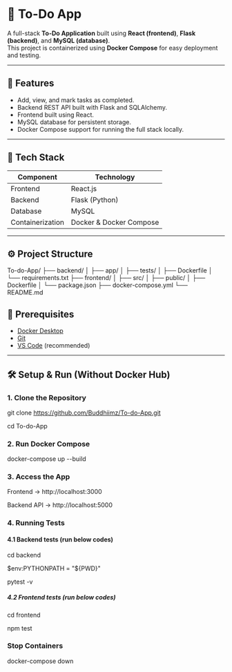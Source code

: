 # 📝 To-Do App

A full-stack **To-Do Application** built using **React (frontend)**, **Flask (backend)**, and **MySQL (database)**.  
This project is containerized using **Docker Compose** for easy deployment and testing.

---

## 🚀 Features

- Add, view, and mark tasks as completed.  
- Backend REST API built with Flask and SQLAlchemy.  
- Frontend built using React.  
- MySQL database for persistent storage.  
- Docker Compose support for running the full stack locally.

---

## 🧩 Tech Stack

| Component | Technology |
|------------|-------------|
| Frontend | React.js |
| Backend | Flask (Python) |
| Database | MySQL |
| Containerization | Docker & Docker Compose |

---

## ⚙️ Project Structure

To-do-App/
├── backend/
│ ├── app/
│ ├── tests/
│ ├── Dockerfile
│ └── requirements.txt
├── frontend/
│ ├── src/
│ ├── public/
│ ├── Dockerfile
│ └── package.json
├── docker-compose.yml
└── README.md


## 🧰 Prerequisites

- [Docker Desktop](https://www.docker.com/products/docker-desktop/)
- [Git](https://git-scm.com/)
- [VS Code](https://code.visualstudio.com/) (recommended)

---

## 🛠️ Setup & Run (Without Docker Hub)

### 1️. Clone the Repository

git clone https://github.com/Buddhiimz/To-do-App.git

cd To-do-App

### 2️. Run Docker Compose

docker-compose up --build

### 3️. Access the App

Frontend → http://localhost:3000

Backend API → http://localhost:5000

### 4. Running Tests

#### 4.1 Backend tests (run below codes)

cd backend

$env:PYTHONPATH = "${PWD}"

pytest -v

##### 4.2 Frontend tests (run below codes)

cd frontend

npm test

###  Stop Containers

docker-compose down

